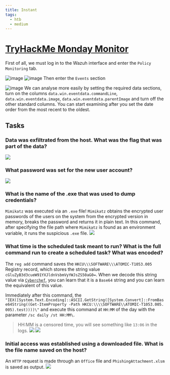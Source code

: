 ```yaml
---
title: Instant
tags:
  - htb
  - medium
---
```

# [TryHackMe Monday Monitor](https://tryhackme.com/r/room/mondaymonitor)
First of all, we must log in to the Wazuh interface and enter the `Policy Monitoring` tab.

![image](https://i.hizliresim.com/otf6elk.jpg)
![image](https://i.hizliresim.com/8y442vi.jpg)
Then enter the `Events` section

![image](https://i.hizliresim.com/81uebw0.jpg)
We can analyse more easily by setting the required data sections, turn on the columns `data.win.eventdata.commandLine`, `data.win.eventdata.image`, `data.win.eventdata.parentImage` and turn off the other standard columns.
You can start examining after you set the date order from the most recent to the oldest.
## Tasks
### Data was exfiltrated from the host. What was the flag that was part of the data?
![](https://i.hizliresim.com/cq8keox.jpg)
### What password was set for the new user account?
![](https://i.hizliresim.com/56beg6a.jpg)
### What is the name of the .exe that was used to dump credentials?
`Mimikatz` was executed via an `.exe` file! `Mimikatz` obtains the encrypted user passwords of the users on the system from the encrypted version in memory, breaks the password and returns it in plain text. In this command, after specifying the file path where `Mimikatz` is found as an environment variable, it runs the suspicious `.exe` file.
![](https://i.hizliresim.com/mqtr1od.jpg)
### What time is the scheduled task meant to run? What is the full command run to create a scheduled task? What was encoded?

The `reg add` command saves the `HKCU\\\SOFTWARE\\\ATOMIC-T1053.005` Registry record, which stores the string value `cGluZyB3d3cueW91YXJldnVsbmVyYWJsZS50aG0=`. When we decode this string value via [`Cyberchef`](https://cyberchef.org), you can learn that it is a `Base64` string and you can learn the equivalent of this value. 

Immediately after this command, the `"IEX([System.Text.Encoding]::ASCII.GetString([System.Convert]::FromBase64String((Get-ItemProperty -Path HKCU:\\\\SOFTWARE\\ATOMIC-T1053.005. 005).test))))\"` and execute this command at `HH:MM` of the day with the parameter `/sc daily /st HH:MM\`. 

> HH:MM is a censored time, you will see something like `13:06` in the logs.
![](https://i.hizliresim.com/5gd5ozr.jpg)
![](https://i.hizliresim.com/dfihl9s.jpg)
### Initial access was established using a downloaded file. What is the file name saved on the host?
An `HTTP` request is made through an `Office` file and `PhishingAttachment.xlsm` is saved as output.
![](https://i.hizliresim.com/p01wlna.jpg)
